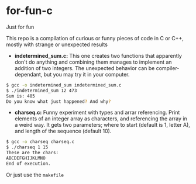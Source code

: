 # for-fun-c

Just for fun

This repo is a compilation of curious or funny pieces of code in C or C++, mostly with strange or unexpected results

- **indetermined_sum.c:** This one creates two functions that apparently don't do anything and combining them manages to implement an addition of two integers. The unexpected behavior can be compiler-dependant, but you may try it in your computer.

```bash
$ gcc -o indetermined_sum indetermined_sum.c
$ ./indetermined_sum 12 473
Sum is: 485
Do you know what just happened? And why?
```

- **charseq.c:** Funny experiment with types and arrar referencing. Print elements of an integer array as characters, and referencing the array in a weird way. It gets two parameters; where to start (default is 1, letter A), and length of the sequence (default 10).

```bash
$ gcc -o charseq charseq.c
$ ./charseq 1 15
These are the chars:
ABCDEFGHIJKLMNO
End of execution.
```

Or just use the `makefile`
